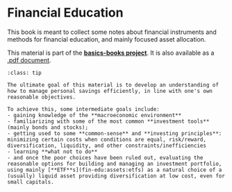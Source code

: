 # Financial Education

This book is meant to collect some notes about financial instruments and methods for financial education, and mainly focused asset allocation.

This material is part of the [**basics-books project**](https://basics2022.github.io/bbooks). It is also available as a [.pdf document](_build/latex/book.pdf).

```{admonition} Main goal
:class: tip

The ultimate goal of this material is to develop an understanding of how to manage personal savings efficiently, in line with one's own reasonable objectives.

To achieve this, some intermediate goals include:
- gaining knowledge of the **macroeconomic environment**
- familiarizing with some of the most common **investment tools** (mainly bonds and stocks);
- getting used to some **common-sense** and **investing principles**: minimizing certain costs when conditions are equal, risk/reward, diversification, liquidity, and other constraints/inefficiencies
- learning **what not to do**
- and once the poor choices have been ruled out, evaluating the reasonable options for building and managing an investment portfolio, using mainly [**ETF**s](fin-edu:assets:etfs) as a natural choice of a (usually) liquid asset providing diversification at low cost, even for small capitals.
```


```{tableofcontents}
```

